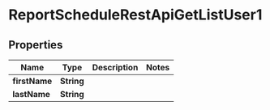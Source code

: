 # ReportScheduleRestApiGetListUser1

## Properties
Name | Type | Description | Notes
------------ | ------------- | ------------- | -------------
**firstName** | **String** |  | 
**lastName** | **String** |  | 
